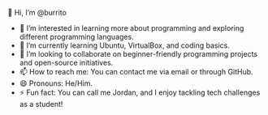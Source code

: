  👋 Hi, I’m @burrito
- 👀 I’m interested in learning more about programming and exploring different programming languages.  
- 🌱 I’m currently learning Ubuntu, VirtualBox, and coding basics.  
- 💞️ I’m looking to collaborate on beginner-friendly programming projects and open-source initiatives.  
- 📫 How to reach me: You can contact me via email or through GitHub.  
- 😄 Pronouns: He/Him.  
- ⚡ Fun fact: You can call me Jordan, and I enjoy tackling tech challenges as a student!  


<!---
jordan2007pt/jordan2007pt is a ✨ special ✨ repository because its `README.md` (this file) appears on your GitHub profile.
You can click the Preview link to take a look at your changes.
--->
